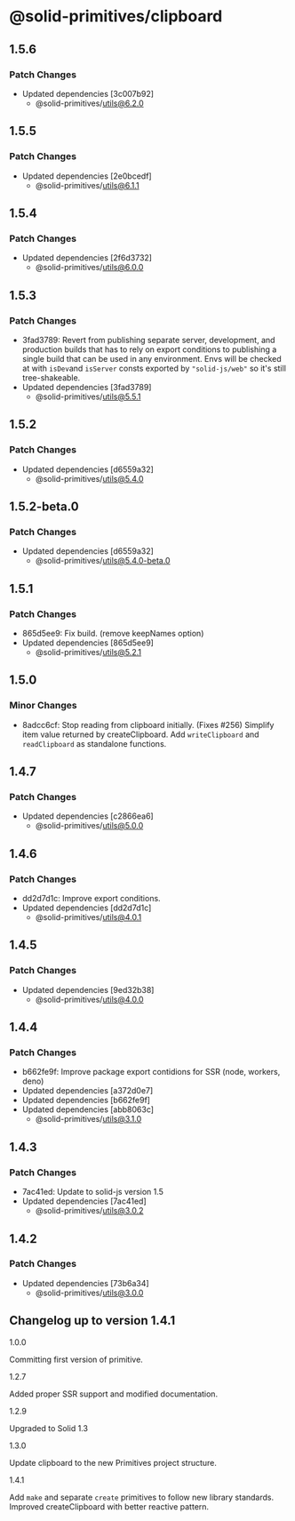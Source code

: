 # @solid-primitives/clipboard

## 1.5.6

### Patch Changes

- Updated dependencies [3c007b92]
  - @solid-primitives/utils@6.2.0

## 1.5.5

### Patch Changes

- Updated dependencies [2e0bcedf]
  - @solid-primitives/utils@6.1.1

## 1.5.4

### Patch Changes

- Updated dependencies [2f6d3732]
  - @solid-primitives/utils@6.0.0

## 1.5.3

### Patch Changes

- 3fad3789: Revert from publishing separate server, development, and production builds that has to rely on export conditions
  to publishing a single build that can be used in any environment.
  Envs will be checked at with `isDev`and `isServer` consts exported by `"solid-js/web"` so it's still tree-shakeable.
- Updated dependencies [3fad3789]
  - @solid-primitives/utils@5.5.1

## 1.5.2

### Patch Changes

- Updated dependencies [d6559a32]
  - @solid-primitives/utils@5.4.0

## 1.5.2-beta.0

### Patch Changes

- Updated dependencies [d6559a32]
  - @solid-primitives/utils@5.4.0-beta.0

## 1.5.1

### Patch Changes

- 865d5ee9: Fix build. (remove keepNames option)
- Updated dependencies [865d5ee9]
  - @solid-primitives/utils@5.2.1

## 1.5.0

### Minor Changes

- 8adcc6cf: Stop reading from clipboard initially. (Fixes #256)
  Simplify item value returned by createClipboard.
  Add `writeClipboard` and `readClipboard` as standalone functions.

## 1.4.7

### Patch Changes

- Updated dependencies [c2866ea6]
  - @solid-primitives/utils@5.0.0

## 1.4.6

### Patch Changes

- dd2d7d1c: Improve export conditions.
- Updated dependencies [dd2d7d1c]
  - @solid-primitives/utils@4.0.1

## 1.4.5

### Patch Changes

- Updated dependencies [9ed32b38]
  - @solid-primitives/utils@4.0.0

## 1.4.4

### Patch Changes

- b662fe9f: Improve package export contidions for SSR (node, workers, deno)
- Updated dependencies [a372d0e7]
- Updated dependencies [b662fe9f]
- Updated dependencies [abb8063c]
  - @solid-primitives/utils@3.1.0

## 1.4.3

### Patch Changes

- 7ac41ed: Update to solid-js version 1.5
- Updated dependencies [7ac41ed]
  - @solid-primitives/utils@3.0.2

## 1.4.2

### Patch Changes

- Updated dependencies [73b6a34]
  - @solid-primitives/utils@3.0.0

## Changelog up to version 1.4.1

1.0.0

Committing first version of primitive.

1.2.7

Added proper SSR support and modified documentation.

1.2.9

Upgraded to Solid 1.3

1.3.0

Update clipboard to the new Primitives project structure.

1.4.1

Add `make` and separate `create` primitives to follow new library standards. Improved createClipboard with better reactive pattern.
